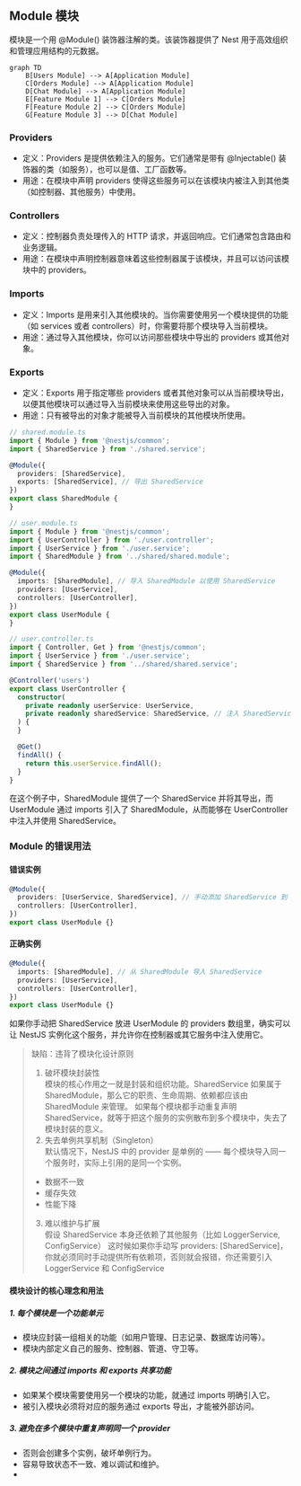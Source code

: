 ## Module 模块

模块是一个用 @Module() 装饰器注解的类。该装饰器提供了 Nest 用于高效组织和管理应用结构的元数据。

```mermaid
graph TD
    B[Users Module] --> A[Application Module]
    C[Orders Module] --> A[Application Module]
    D[Chat Module] --> A[Application Module]
    E[Feature Module 1] --> C[Orders Module]
    F[Feature Module 2] --> C[Orders Module]
    G[Feature Module 3] --> D[Chat Module]
```

### Providers

* 定义：Providers 是提供依赖注入的服务。它们通常是带有 @Injectable() 装饰器的类（如服务），也可以是值、工厂函数等。
* 用途：在模块中声明 providers 使得这些服务可以在该模块内被注入到其他类（如控制器、其他服务）中使用。

### Controllers

* 定义：控制器负责处理传入的 HTTP 请求，并返回响应。它们通常包含路由和业务逻辑。
* 用途：在模块中声明控制器意味着这些控制器属于该模块，并且可以访问该模块中的 providers。

### Imports

* 定义：Imports 是用来引入其他模块的。当你需要使用另一个模块提供的功能（如 services 或者 controllers）时，你需要将那个模块导入当前模块。
* 用途：通过导入其他模块，你可以访问那些模块中导出的 providers 或其他对象。

### Exports

* 定义：Exports 用于指定哪些 providers 或者其他对象可以从当前模块导出，以便其他模块可以通过导入当前模块来使用这些导出的对象。
* 用途：只有被导出的对象才能被导入当前模块的其他模块所使用。

```ts
// shared.module.ts
import { Module } from '@nestjs/common';
import { SharedService } from './shared.service';

@Module({
  providers: [SharedService],
  exports: [SharedService], // 导出 SharedService
})
export class SharedModule {
}

// user.module.ts
import { Module } from '@nestjs/common';
import { UserController } from './user.controller';
import { UserService } from './user.service';
import { SharedModule } from '../shared/shared.module';

@Module({
  imports: [SharedModule], // 导入 SharedModule 以使用 SharedService
  providers: [UserService],
  controllers: [UserController],
})
export class UserModule {
}

// user.controller.ts
import { Controller, Get } from '@nestjs/common';
import { UserService } from './user.service';
import { SharedService } from '../shared/shared.service';

@Controller('users')
export class UserController {
  constructor(
    private readonly userService: UserService,
    private readonly sharedService: SharedService, // 注入 SharedService
  ) {
  }

  @Get()
  findAll() {
    return this.userService.findAll();
  }
}
```

在这个例子中，SharedModule 提供了一个 SharedService 并将其导出，而 UserModule 通过 imports 引入了 SharedModule，从而能够在
UserController 中注入并使用 SharedService。

### Module 的错误用法

#### 错误实例
```ts
@Module({
  providers: [UserService, SharedService], // 手动添加 SharedService 到 providers
  controllers: [UserController],
})
export class UserModule {}
```

#### 正确实例
```ts
@Module({
  imports: [SharedModule], // 从 SharedModule 导入 SharedService
  providers: [UserService],
  controllers: [UserController],
})
export class UserModule {}
```

如果你手动把 SharedService 放进 UserModule 的 providers 数组里，确实可以让 NestJS 实例化这个服务，并允许你在控制器或其它服务中注入使用它。

> 缺陷：违背了模块化设计原则
> 1. 破坏模块封装性 </br>
> 模块的核心作用之一就是封装和组织功能。SharedService 如果属于 SharedModule，那么它的职责、生命周期、依赖都应该由 SharedModule 来管理。
> 如果每个模块都手动重复声明 SharedService，就等于把这个服务的实例散布到多个模块中，失去了模块封装的意义。
> 2. 失去单例共享机制（Singleton）</br>
> 默认情况下，NestJS 中的 provider 是单例的 —— 每个模块导入同一个服务时，实际上引用的是同一个实例。
> * 数据不一致
> * 缓存失效
> * 性能下降
> 3. 难以维护与扩展 </br>
> 假设 SharedService 本身还依赖了其他服务（比如 LoggerService, ConfigService）
> 这时候如果你手动写 providers: [SharedService]，你就必须同时手动提供所有依赖项，否则就会报错，你还需要引入 LoggerService 和 ConfigService


#### 模块设计的核心理念和用法

##### 1. 每个模块是一个功能单元
* 模块应封装一组相关的功能（如用户管理、日志记录、数据库访问等）。
* 模块内部定义自己的服务、控制器、管道、守卫等。


##### 2. 模块之间通过 imports 和 exports 共享功能
* 如果某个模块需要使用另一个模块的功能，就通过 imports 明确引入它。
* 被引入模块必须将对应的服务通过 exports 导出，才能被外部访问。

##### 3. 避免在多个模块中重复声明同一个 provider
* 否则会创建多个实例，破坏单例行为。
* 容易导致状态不一致、难以调试和维护。
* 